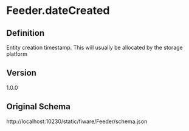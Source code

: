 # Feeder.dateCreated

## Definition
Entity creation timestamp. This will usually be allocated by the storage platform

## Version
1.0.0

## Original Schema
http://localhost:10230/static/fiware/Feeder/schema.json
